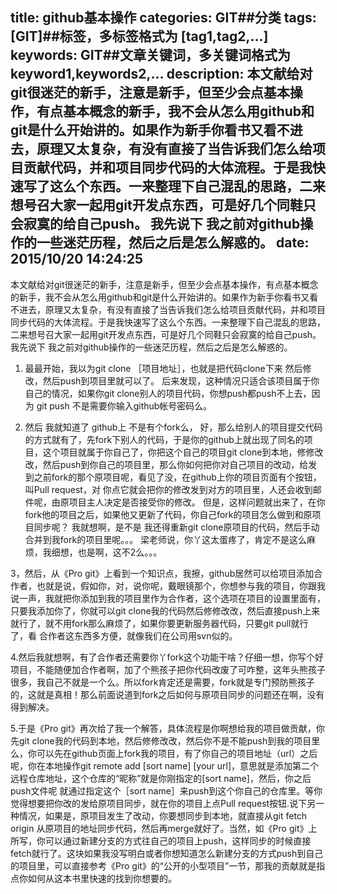 title: github基本操作
categories: GIT##分类
tags: [GIT]##标签，多标签格式为 [tag1,tag2,...]
keywords: GIT##文章关键词，多关键词格式为 keyword1,keywords2,...
description: 本文献给对git很迷茫的新手，注意是新手，但至少会点基本操作，有点基本概念的新手，我不会从怎么用github和git是什么开始讲的。如果作为新手你看书又看不进去，原理又太复杂，有没有直接了当告诉我们怎么给项目贡献代码，并和项目同步代码的大体流程。于是我快速写了这么个东西。一来整理下自己混乱的思路，二来想号召大家一起用git开发点东西，可是好几个同鞋只会寂寞的给自己push。 我先说下 我之前对github操作的一些迷茫历程，然后之后是怎么解惑的。
date: 2015/10/20 14:24:25 
---
本文献给对git很迷茫的新手，注意是新手，但至少会点基本操作，有点基本概念的新手，我不会从怎么用github和git是什么开始讲的。如果作为新手你看书又看不进去，原理又太复杂，有没有直接了当告诉我们怎么给项目贡献代码，并和项目同步代码的大体流程。于是我快速写了这么个东西。一来整理下自己混乱的思路，二来想号召大家一起用git开发点东西，可是好几个同鞋只会寂寞的给自己push。 我先说下 我之前对github操作的一些迷茫历程，然后之后是怎么解惑的。 

1. 最最开始，我以为git clone ［项目地址］，也就是把代码clone下来 然后修改，然后push到项目里就可以了。 后来发现，这种情况只适合该项目属于你自己的情况，如果你git clone别人的项目代码，你想push都push不上去，因为 git push 不是需要你输入github帐号密码么。 

2. 然后 我就知道了 github上 不是有个fork么， 好，那么给别人的项目提交代码的方式就有了，先fork下别人的代码，于是你的github上就出现了同名的项目，这个项目就属于你自己了，你把这个自己的项目git clone到本地，修修改改，然后push到你自己的项目里，那么你如何把你对自己项目的改动，给发到之前fork的那个原项目呢，看见了没，在github上你的项目页面有个按钮，叫Pull request，对 你点它就会把你的修改发到对方的项目里，人还会收到邮件呢，由原项目主人决定是否接受你的修改。 但是，这样问题就出来了，在你fork他的项目之后，如果他又更新了代码，你自己fork的项目怎么做到和原项目同步呢？ 我就想啊，是不是 我还得重新git clone原项目的代码，然后手动合并到我fork的项目里呢。。。 梁老师说，你丫这太蛋疼了，肯定不是这么麻烦，我细想，也是啊，这不2么。。。 

3，然后，从《Pro git》上看到一个知识点，我擦，github居然可以给项目添加合作者，也就是说，假如你，对，说你呢，戴眼镜那个，你想参与我的项目，你跟我说一声，我就把你添加到我的项目里作为合作者，这个选项在项目的设置里面有，只要我添加你了，你就可以git clone我的代码然后修修改改，然后直接push上来就行了，就不用fork那么麻烦了，如果你要更新服务器代码，只要git pull就行了，看 合作者这东西多方便，就像我们在公司用svn似的。 

4.然后我就想啊，有了合作者还需要你丫fork这个功能干啥？仔细一想，你写个好项目，不能随便加合作者啊，加了个熊孩子把你代码改废了可咋整，这年头熊孩子很多，我自己不就是一个么。所以fork肯定还是需要，fork就是专门预防熊孩子的，这就是真相！那么前面说道到fork之后如何与原项目同步的问题还在啊，没有得到解决。 

5.于是《Pro git》再次给了我一个解答，具体流程是你啊想给我的项目做贡献，你先git clone我的代码到本地，然后修修改改，然后你不是不能push到我的项目里么，你可以先在github页面上fork我的项目，有了你自己的项目地址（url）之后呢，你在本地操作git remote add [sort name] [your url]，意思就是添加第二个远程仓库地址，这个仓库的“昵称”就是你刚指定的[sort name]，然后，你之后push文件呢 就通过指定这个［sort name］来push到这个你自己的仓库里。等你觉得想要把你改的发给原项目同步，就在你的项目上点Pull request按钮.说下另一种情况，如果是，原项目发生了改动，你要想同步到本地，就直接从git fetch origin 从原项目的地址同步代码，然后再merge就好了。当然，如《Pro git》上所写，你可以通过新建分支的方式往自己的项目上push，这样同步的时候直接fetch就行了。这块如果我没写明白或者你想知道怎么新建分支的方式push到自己的项目里，可以直接参考《Pro git》的“公开的小型项目”一节，那我的贡献就是指点你如何从这本书里快速的找到你想要的。

 